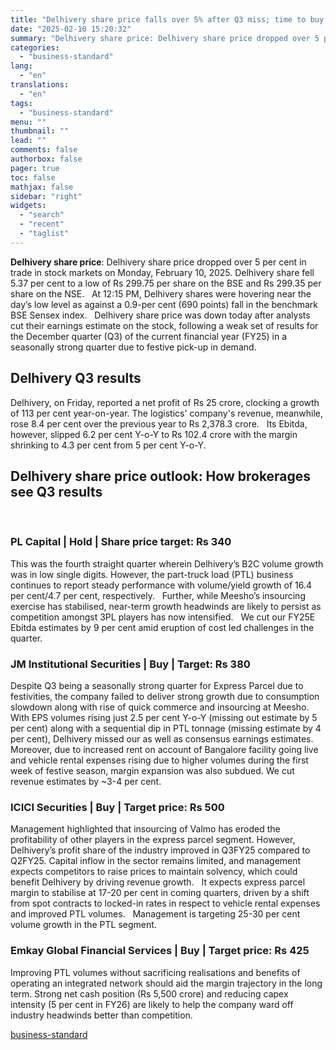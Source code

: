```yaml
---
title: "Delhivery share price falls over 5% after Q3 miss; time to buy or sell?"
date: "2025-02-10 15:20:32"
summary: "Delhivery share price: Delhivery share price dropped over 5 per cent in trade in stock markets on Monday, February 10, 2025. Delhivery share fell 5.37 per cent to a low of Rs 299.75 per share on the BSE and Rs 299.35 per share on the NSE. At 12:15 PM, Delhivery..."
categories:
  - "business-standard"
lang:
  - "en"
translations:
  - "en"
tags:
  - "business-standard"
menu: ""
thumbnail: ""
lead: ""
comments: false
authorbox: false
pager: true
toc: false
mathjax: false
sidebar: "right"
widgets:
  - "search"
  - "recent"
  - "taglist"
---
```


**Delhivery share price**: Delhivery share price dropped over 5 per cent in trade in stock markets on Monday, February 10, 2025. Delhivery share fell 5.37 per cent to a low of Rs 299.75 per share on the BSE and Rs 299.35 per share on the NSE.
 
At 12:15 PM, Delhivery shares were hovering near the day’s low level as against a 0.9-per cent (690 points) fall in the benchmark BSE Sensex index.
 
Delhivery share price was down today after analysts cut their earnings estimate on the stock, following a weak set of results for the December quarter (Q3) of the current financial year (FY25) in a seasonally strong quarter due to festive pick-up in demand. 
 

Delhivery Q3 results
--------------------

Delhivery, on Friday, reported a net profit of Rs 25 crore, clocking a growth of 113 per cent year-on-year. The logistics' company's revenue, meanwhile, rose 8.4 per cent over the previous year to Rs 2,378.3 crore.
 
Its Ebitda, however, slipped 6.2 per cent Y-o-Y to Rs 102.4 crore with the margin shrinking to 4.3 per cent from 5 per cent Y-o-Y.
 

Delhivery share price outlook: How brokerages see Q3 results
------------------------------------------------------------

 
### PL Capital | Hold | Share price target: Rs 340

This was the fourth straight quarter wherein Delhivery’s B2C volume growth was in low single digits. However, the part-truck load (PTL) business continues to report steady performance with volume/yield growth of 16.4 per cent/4.7 per cent, respectively.
 
Further, while Meesho’s insourcing exercise has stabilised, near-term growth headwinds are likely to persist as competition amongst 3PL players has now intensified.
 
We cut our FY25E Ebitda estimates by 9 per cent amid eruption of cost led challenges in the quarter.
 
### JM Institutional Securities | Buy | Target: Rs 380

Despite Q3 being a seasonally strong quarter for Express Parcel due to festivities, the company failed to deliver strong growth due to consumption slowdown along with rise of quick commerce and insourcing at Meesho.
 
With EPS volumes rising just 2.5 per cent Y-o-Y (missing out estimate by 5 per cent) along with a sequential dip in PTL tonnage (missing estimate by 4 per cent), Delhivery missed our as well as consensus earnings estimates.
 
Moreover, due to increased rent on account of Bangalore facility going live and vehicle rental expenses rising due to higher volumes during the first week of festive season, margin expansion was also subdued. We cut revenue estimates by ~3-4 per cent.
 
### ICICI Securities | Buy | Target price: Rs 500

Management highlighted that insourcing of Valmo has eroded the profitability of other players in the express parcel segment. However, Delhivery’s profit share of the industry improved in Q3FY25 compared to Q2FY25. Capital inflow in the sector remains limited, and management expects competitors to raise prices to maintain solvency, which could benefit Delhivery by driving revenue growth.
 
It expects express parcel margin to stabilise at 17-20 per cent in coming quarters, driven by a shift from spot contracts to locked-in rates in respect to vehicle rental expenses and improved PTL volumes.
 
Management is targeting 25-30 per cent volume growth in the PTL segment.
 
### Emkay Global Financial Services | Buy | Target price: Rs 425

Improving PTL volumes without sacrificing realisations and benefits of operating an integrated network should aid the margin trajectory in the long term. Strong net cash position (Rs 5,500 crore) and reducing capex intensity (5 per cent in FY26) are likely to help the company ward off industry headwinds better than competition.

[business-standard](https://www.business-standard.com/markets/news/delhivery-share-price-falls-over-5-after-q3-miss-time-to-buy-or-sell-125021000486_1.html)
